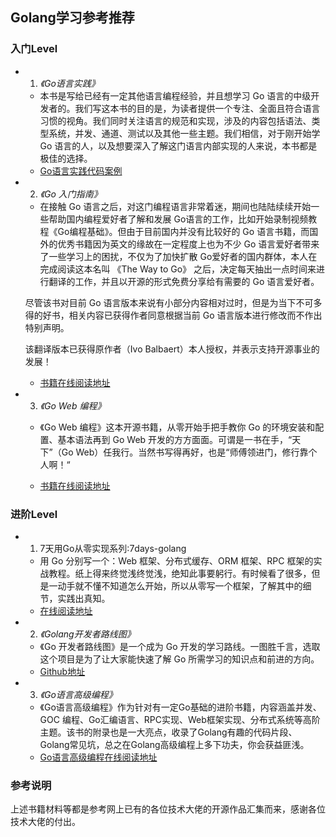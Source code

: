## Golang学习参考推荐

### 入门Level

- 1. *《Go语言实践》*
	+ 本书是写给已经有一定其他语言编程经验，并且想学习 Go 语言的中级开发者的。我们写这本书的目的是，为读者提供一个专注、全面且符合语言习惯的视角。我们同时关注语言的规范和实现，涉及的内容包括语法、类型系统，并发、通道、测试以及其他一些主题。我们相信，对于刚开始学 Go 语言的人，以及想要深入了解这门语言内部实现的人来说，本书都是极佳的选择。
	+ [Go语言实践代码案例](https://github.com/goinaction/code)

- 2. *《Go 入门指南》*
	+ 在接触 Go 语言之后，对这门编程语言非常着迷，期间也陆陆续续开始一些帮助国内编程爱好者了解和发展 Go语言的工作，比如开始录制视频教程《Go编程基础》。但由于目前国内并没有比较好的 Go 语言书籍，而国外的优秀书籍因为英文的缘故在一定程度上也为不少 Go 语言爱好者带来了一些学习上的困扰，不仅为了加快扩散 Go爱好者的国内群体，本人在完成阅读这本名叫 《The Way to Go》 之后，决定每天抽出一点时间来进行翻译的工作，并且以开源的形式免费分享给有需要的 Go 语言爱好者。

	尽管该书对目前 Go 语言版本来说有小部分内容相对过时，但是为当下不可多得的好书，相关内容已获得作者同意根据当前 Go 语言版本进行修改而不作出特别声明。
	
	该翻译版本已获得原作者（Ivo Balbaert）本人授权，并表示支持开源事业的发展！

	+ [书籍在线阅读地址](https://github.com/unknwon/the-way-to-go_ZH_CN)
 
- 3. *《Go Web 编程》*
	+ 《Go Web 编程》这本开源书籍，从零开始手把手教你 Go 的环境安装和配置、基本语法再到 Go Web 开发的方方面面。可谓是一书在手，“天下”（Go Web）任我行。当然书写得再好，也是“师傅领进门，修行靠个人啊！“

	+ [书籍在线阅读地址](https://github.com/astaxie/build-web-application-with-golang/blob/master/zh/SUMMARY.md)

### 进阶Level
- 1. 7天用Go从零实现系列:7days-golang
	+ 用 Go 分别写一个：Web 框架、分布式缓存、ORM 框架、RPC 框架的实战教程。纸上得来终觉浅终觉浅，绝知此事要躬行。有时候看了很多，但是一动手就不懂不知道怎么开始，所以从零写一个框架，了解其中的细节，实践出真知。
	+ [在线阅读地址](https://geektutu.com/post/gee.html)
- 2. *《Golang开发者路线图》*
	+ 《Go 开发者路线图》是一个成为 Go 开发的学习路线。一图胜千言，选取这个项目是为了让大家能快速了解 Go 所需学习的知识点和前进的方向。
	+ [Github地址](https://github.com/Alikhll/golang-developer-roadmap)
- 3. *《Go语言高级编程》*
	+ 《Go语言高级编程》作为针对有一定Go基础的进阶书籍，内容涵盖并发、GOC 编程、Go汇编语言、RPC实现、Web框架实现、分布式系统等高阶主题。该书的附录也是一大亮点，收录了Golang有趣的代码片段、Golang常见坑，总之在Golang高级编程上多下功夫，你会获益匪浅。
	+ [Go语言高级编程在线阅读地址](https://chai2010.cn/advanced-go-programming-book/)


### 参考说明
上述书籍材料等都是参考网上已有的各位技术大佬的开源作品汇集而来，感谢各位技术大佬的付出。
